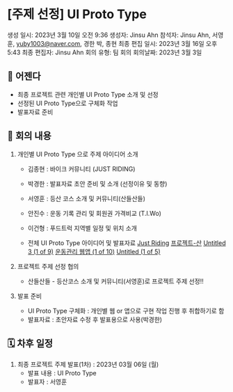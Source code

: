 # [주제 선정] UI Proto Type

생성 일시: 2023년 3월 10일 오전 9:36
생성자: Jinsu Ahn
참석자: Jinsu Ahn, 서영훈, yuby1003@naver.com, 경한 박, 종현
최종 편집 일시: 2023년 3월 16일 오후 5:43
최종 편집자: Jinsu Ahn
회의 유형: 팀 회의
회의날짜: 2023년 3월 3일

## 📣 어젠다

- 최종 프로젝트 관련 개인별 UI Proto Type 소개 및 선정
- 선정된 UI Proto Type으로 구체화 작업
- 발표자료 준비

## 📝 회의 내용

1. 개인별 UI Proto Type 으로 주제 아이디어 소개

   - 김종현 : 바이크 커뮤니티 (JUST RIDING)
   - 박경한 : 발표자료 초안 준비 및 소개 (선정이유 및 동향)
   - 서영훈 : 등산 코스 소개 및 커뮤니티(산들산들)
   - 안진수 : 운동 기록 관리 및 회원권 가격비교 (T.I.Wo)
   - 이건형 : 푸드트럭 지역별 일정 및 위치 소개

   - 전체 UI Proto Type 아이디어 및 발표자료
     [Just Riding](https://www.figma.com/file/LXk1yPqMZUV0bFwdamydCu/Just-Riding?node-id=0-1&t=F5yFcSN6dq3mGQQZ-0)
     [프로젝트-산](https://www.canva.com/design/DAFcEescAs0/bF4vF2njMLaqQVvVZGofsQ/edit?utm_content=DAFcEescAs0&utm_campaign=designshare&utm_medium=link2&utm_source=sharebutton)
     [Untitled 3 (1 of 9)](https://ovenapp.io/view/3JZ0DGAxwiFRPLWPPe1viG7mEqJsYgsv/SNsKV)
     [운동관리 웹앱 (1 of 10)](https://ovenapp.io/project/sJpKccvVtIHSyEmdKA4QEgp8DoSKl23j#fFea7)
     [Untitled (1 of 5)](https://ovenapp.io/view/OWLF40oFjExvFHBJDTlmo2XPAdE9bUbR/PPHS6)

2. 프로젝트 주제 선정 협의
   - 산들산들 - 등산코스 소개 및 커뮤니티(서영훈)로 프로젝트 주제 선정!!
3. 발표 준비
   - UI Proto Type 구체화 : 개인별 웹 or 앱으로 구현 작업 진행 후 취합하기로 함
   - 발표자료 : 초안자료 수정 후 발표용으로 사용(박경한)

## 🗓️ 차후 일정

1. 최종 프로젝트 주제 발표(1차) : 2023년 03월 06일 (월)
   - 발표 내용 : UI Proto Type
   - 발표자 : 서영훈
